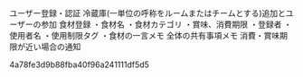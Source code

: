 ユーザー登録・認証
冷蔵庫(一単位の呼称をルームまたはチームとする)追加とユーザーの参加
食材登録
・食材名
・食材カテゴリ
・賞味、消費期限
・登録者
・使用者名
・使用制限タグ
・食材の一言メモ
全体の共有事項メモ
消費・賞味期限が近い場合の通知



4a78fe3d9b88fba40f96a241111df5d5
